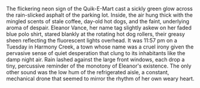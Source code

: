 The flickering neon sign of the Quik-E-Mart cast a sickly green glow across the rain-slicked asphalt of the parking lot. Inside, the air hung thick with the mingled scents of stale coffee, day-old hot dogs, and the faint, underlying aroma of despair.  Eleanor Vance, her name tag slightly askew on her faded blue polo shirt, stared blankly at the rotating hot dog rollers, their greasy sheen reflecting the fluorescent lights overhead. It was 11:57 pm on a Tuesday in Harmony Creek, a town whose name was a cruel irony given the pervasive sense of quiet desperation that clung to its inhabitants like the damp night air.  Rain lashed against the large front windows, each drop a tiny, percussive reminder of the monotony of Eleanor's existence.  The only other sound was the low hum of the refrigerated aisle, a constant, mechanical drone that seemed to mirror the rhythm of her own weary heart.
